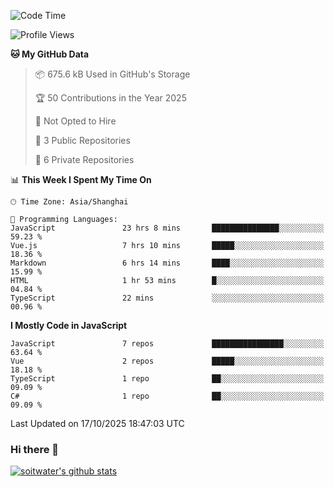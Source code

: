 <!--START_SECTION:waka-->
![Code Time](http://img.shields.io/badge/Code%20Time-5%2C641%20hrs%2035%20mins-blue)

![Profile Views](http://img.shields.io/badge/Profile%20Views-1-blue)

**🐱 My GitHub Data** 

> 📦 675.6 kB Used in GitHub's Storage 
 > 
> 🏆 50 Contributions in the Year 2025
 > 
> 🚫 Not Opted to Hire
 > 
> 📜 3 Public Repositories 
 > 
> 🔑 6 Private Repositories 
 > 
📊 **This Week I Spent My Time On** 

```text
🕑︎ Time Zone: Asia/Shanghai

💬 Programming Languages: 
JavaScript               23 hrs 8 mins       ███████████████░░░░░░░░░░   59.23 % 
Vue.js                   7 hrs 10 mins       █████░░░░░░░░░░░░░░░░░░░░   18.36 % 
Markdown                 6 hrs 14 mins       ████░░░░░░░░░░░░░░░░░░░░░   15.99 % 
HTML                     1 hr 53 mins        █░░░░░░░░░░░░░░░░░░░░░░░░   04.84 % 
TypeScript               22 mins             ░░░░░░░░░░░░░░░░░░░░░░░░░   00.96 % 
```

**I Mostly Code in JavaScript** 

```text
JavaScript               7 repos             ████████████████░░░░░░░░░   63.64 % 
Vue                      2 repos             █████░░░░░░░░░░░░░░░░░░░░   18.18 % 
TypeScript               1 repo              ██░░░░░░░░░░░░░░░░░░░░░░░   09.09 % 
C#                       1 repo              ██░░░░░░░░░░░░░░░░░░░░░░░   09.09 % 
```




 Last Updated on 17/10/2025 18:47:03 UTC
<!--END_SECTION:waka-->

### Hi there 👋
[![soitwater's github stats](https://github-readme-stats.vercel.app/api?username=soitwater)](https://github.com/soitwater/github-readme-stats)
